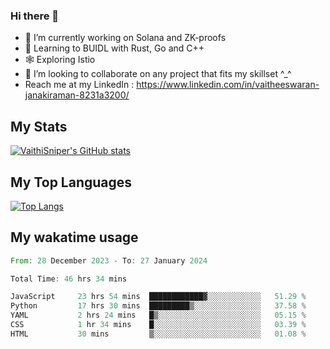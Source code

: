### Hi there 👋

- 🔭 I’m currently working on Solana and ZK-proofs
- 📖 Learning to BUIDL with Rust, Go and C++
- 🕸️ Exploring Istio
- 👯 I’m looking to collaborate on any project that fits my skillset ^_^
- Reach me at my LinkedIn : https://www.linkedin.com/in/vaitheeswaran-janakiraman-8231a3200/

## My Stats
[![VaithiSniper's GitHub stats](https://github-readme-stats.vercel.app/api?username=VaithiSniper&hide=stars&theme=radical)](https://github.com/anuraghazra/github-readme-stats)

## My Top Languages

[![Top Langs](https://github-readme-stats.vercel.app/api/top-langs/?username=VaithiSniper&layout=compact)](https://github.com/anuraghazra/github-readme-stats)

## My wakatime usage

<!--START_SECTION:waka-->

```rust
From: 28 December 2023 - To: 27 January 2024

Total Time: 46 hrs 34 mins

JavaScript     23 hrs 54 mins  ████████████▓░░░░░░░░░░░░   51.29 %
Python         17 hrs 30 mins  █████████▒░░░░░░░░░░░░░░░   37.58 %
YAML           2 hrs 24 mins   █▒░░░░░░░░░░░░░░░░░░░░░░░   05.15 %
CSS            1 hr 34 mins    █░░░░░░░░░░░░░░░░░░░░░░░░   03.39 %
HTML           30 mins         ▒░░░░░░░░░░░░░░░░░░░░░░░░   01.08 %
```

<!--END_SECTION:waka-->

